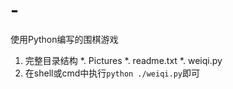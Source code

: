 # -
使用Python编写的围棋游戏

1. 完整目录结构
   *. Pictures
   *. readme.txt
   *. weiqi.py
2. 在shell或cmd中执行`python ./weiqi.py`即可
